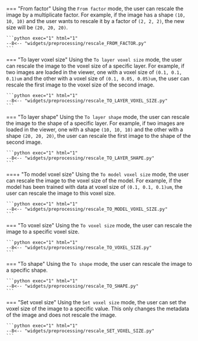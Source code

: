 === "From factor"
    Using the `From factor` mode, the user can rescale the image by a multiplicate factor.
    For example, if the image has a shape `(10, 10, 10)` and the user wants to rescale it by a factor of `(2, 2, 2)`, the new size will be `(20, 20, 20)`.

    ```python exec="1" html="1"
    --8<-- "widgets/preprocessing/rescale_FROM_FACTOR.py"
    ```

=== "To layer voxel size"
    Using the `To layer voxel size` mode, the user can rescale the image to the voxel size of a specific layer.
    For example, if two images are loaded in the viewer, one with a voxel size of `(0.1, 0.1, 0.1)um` and the other with a voxel size of `(0.1, 0.05, 0.05)um`, the user can rescale the first image to the voxel size of the second image.

    ```python exec="1" html="1"
    --8<-- "widgets/preprocessing/rescale_TO_LAYER_VOXEL_SIZE.py"
    ```

=== "To layer shape"
    Using the `To layer shape` mode, the user can rescale the image to the shape of a specific layer. For example, if two images are loaded in the viewer, one with a shape `(10, 10, 10)` and the other with a shape `(20, 20, 20)`, the user can rescale the first image to the shape of the second image.

    ```python exec="1" html="1"
    --8<-- "widgets/preprocessing/rescale_TO_LAYER_SHAPE.py"
    ```

===+ "To model voxel size"
    Using the `To model voxel size` mode, the user can rescale the image to the voxel size of the model.
    For example, if the model has been trained with data at voxel size of `(0.1, 0.1, 0.1)um`, the user can rescale the image to this voxel size.

    ```python exec="1" html="1"
    --8<-- "widgets/preprocessing/rescale_TO_MODEL_VOXEL_SIZE.py"
    ```

=== "To voxel size"
    Using the `To voxel size` mode, the user can rescale the image to a specific voxel size.

    ```python exec="1" html="1"
    --8<-- "widgets/preprocessing/rescale_TO_VOXEL_SIZE.py"
    ```

=== "To shape"
    Using the `To shape` mode, the user can rescale the image to a specific shape.

    ```python exec="1" html="1"
    --8<-- "widgets/preprocessing/rescale_TO_SHAPE.py"
    ```

=== "Set voxel size"
    Using the `Set voxel size` mode, the user can set the voxel size of the image to a specific value. This only changes the metadata of the image and does not rescale the image.

    ```python exec="1" html="1"
    --8<-- "widgets/preprocessing/rescale_SET_VOXEL_SIZE.py"
    ```
